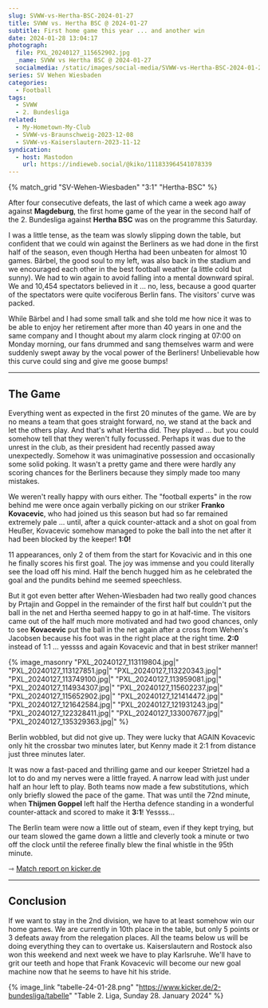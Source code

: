 ```yaml
---
slug: SVWW-vs-Hertha-BSC-2024-01-27
title: SVWW vs. Hertha BSC @ 2024-01-27
subtitle: First home game this year ... and another win
date: 2024-01-28 13:04:17
photograph:
  file: PXL_20240127_115652902.jpg
  _name: SVWW vs Hertha BSC @ 2024-01-27
  socialmedia: /static/images/social-media/SVWW-vs-Hertha-BSC-2024-01-27.jpg
series: SV Wehen Wiesbaden
categories:
  - Football
tags:
  - SVWW
  - 2. Bundesliga
related:
  - My-Hometown-My-Club
  - SVWW-vs-Braunschweig-2023-12-08
  - SVWW-vs-Kaiserslautern-2023-11-12
syndication:
  - host: Mastodon
    url: https://indieweb.social/@kiko/111833964541078339
---
```


{% match_grid "SV-Wehen-Wiesbaden" "3:1" "Hertha-BSC" %}

After four consecutive defeats, the last of which came a week ago away against **Magdeburg**, the first home game of the year in the second half of the 2. Bundesliga against **Hertha BSC** was on the programme this Saturday.

I was a little tense, as the team was slowly slipping down the table, but confident that we could win against the Berliners as we had done in the first half of the season, even though Hertha had been unbeaten for almost 10 games. Bärbel, the good soul to my left, was also back in the stadium and we encouraged each other in the best football weather (a little cold but sunny). We had to win again to avoid falling into a mental downward spiral. We and 10,454 spectators believed in it ... no, less, because a good quarter of the spectators were quite vociferous Berlin fans. The visitors' curve was packed.

<!-- more -->

While Bärbel and I had some small talk and she told me how nice it was to be able to enjoy her retirement after more than 40 years in one and the same company and I thought about my alarm clock ringing at 07:00 on Monday morning, our fans drummed and sang themselves warm and were suddenly swept away by the vocal power of the Berliners! Unbelievable how this curve could sing and give me goose bumps!

---

## The Game

Everything went as expected in the first 20 minutes of the game. We are by no means a team that goes straight forward, no, we stand at the back and let the others play. And that's what Hertha did. They played ... but you could somehow tell that they weren't fully focussed. Perhaps it was due to the unrest in the club, as their president had recently passed away unexpectedly. Somehow it was unimaginative possession and occasionally some solid poking. It wasn't a pretty game and there were hardly any scoring chances for the Berliners because they simply made too many mistakes.

We weren't really happy with ours either. The "football experts" in the row behind me were once again verbally picking on our striker **Franko Kovacevic**, who had joined us this season but had so far remained extremely pale ... until, after a quick counter-attack and a shot on goal from Heußer, Kovacevic somehow managed to poke the ball into the net after it had been blocked by the keeper! **1:0!**

11 appearances, only 2 of them from the start for Kovacivic and in this one he finally scores his first goal. The joy was immense and you could literally see the load off his mind. Half the bench hugged him as he celebrated the goal and the pundits behind me seemed speechless.

But it got even better after Wehen-Wiesbaden had two really good chances by Prtajin and Goppel in the remainder of the first half but couldn't put the ball in the net and Hertha seemed happy to go in at half-time. The visitors came out of the half much more motivated and had two good chances, only to see **Kovacevic** put the ball in the net again after a cross from Wehen's Jacobsen because his foot was in the right place at the right time. **2:0** instead of 1:1 ... yessss and again Kovacevic and that in best striker manner!

{% image_masonry
  "PXL_20240127_113119804.jpg|"
  "PXL_20240127_113127851.jpg|"
  "PXL_20240127_113220343.jpg|"
  "PXL_20240127_113749100.jpg|"
  "PXL_20240127_113959081.jpg|"
  "PXL_20240127_114934307.jpg|"
  "PXL_20240127_115602237.jpg|"
  "PXL_20240127_115652902.jpg|"
  "PXL_20240127_121414472.jpg|"
  "PXL_20240127_121642584.jpg|"
  "PXL_20240127_121931243.jpg|"
  "PXL_20240127_122328411.jpg|"
  "PXL_20240127_133007677.jpg|"
  "PXL_20240127_135329363.jpg|"
%}

Berlin wobbled, but did not give up. They were lucky that AGAIN Kovacevic only hit the crossbar two minutes later, but Kenny made it 2:1 from distance just three minutes later.

It was now a fast-paced and thrilling game and our keeper Strietzel had a lot to do and my nerves were a little frayed. A narrow lead with just under half an hour left to play. Both teams now made a few substitutions, which only briefly slowed the pace of the game. That was until the 72nd minute, when **Thijmen Goppel** left half the Hertha defence standing in a wonderful counter-attack and scored to make it **3:1**! Yessss...

The Berlin team were now a little out of steam, even if they kept trying, but our team slowed the game down a little and cleverly took a minute or two off the clock until the referee finally blew the final whistle in the 95th minute.

&#x21FE;&nbsp;[Match report on kicker.de](https://www.kicker.de/wiesbaden-gegen-hertha-2024-bundesliga-4861831/spielbericht)

---

## Conclusion

If we want to stay in the 2nd division, we have to at least somehow win our home games. We are currently in 10th place in the table, but only 5 points or 3 defeats away from the relegation places. All the teams below us will be doing everything they can to overtake us. Kaiserslautern and Rostock also won this weekend and next week we have to play Karlsruhe. We'll have to grit our teeth and hope that Frank Kovacevic will become our new goal machine now that he seems to have hit his stride.

{% image_link "tabelle-24-01-28.png" "https://www.kicker.de/2-bundesliga/tabelle" "Table 2. Liga, Sunday 28. January 2024" %}
